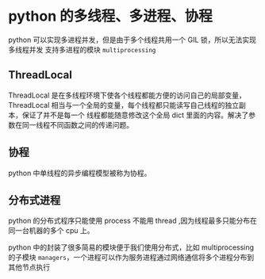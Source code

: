# python 的多线程、多进程、协程

python 可以实现多进程并发，但是由于多个线程共用一个 GIL 锁，所以无法实现多线程并发
支持多进程的模块 `multiprocessing`


## ThreadLocal

ThreadLocal 是在多线程环境下使各个线程都能方便的访问自己的局部变量， ThreadLocal 相当与一个全局的变量，每个线程都只能读写自己线程的独立副本，保证了并不是每一个 线程都能随意修改这个全局 dict 里面的内容。解决了参数在同一线程不同函数之间的传递问题。


## 协程
python 中单线程的异步编程模型被称为协程。

## 分布式进程
python 的分布式程序只能使用 process 不能用 thread ,因为线程最多只能分布在同一台机器的多个 cpu 上。

python 中的封装了很多简易的模块便于我们使用分布式，比如 multiprocessing 的子模块 `managers`，一个进程可以作为服务进程通过网络通信将多个进程分布到其他节点执行



